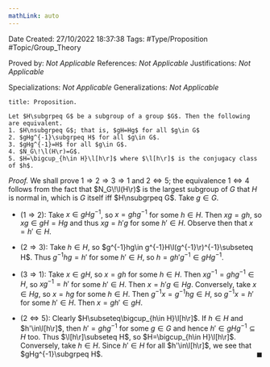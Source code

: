 ```yaml
---
mathLink: auto
---
```


<div class="topSpace"></div>

Date Created: 27/10/2022 18:37:38
Tags: #Type/Proposition #Topic/Group_Theory

Proved by: <i>Not Applicable</i>
References: <i>Not Applicable</i>
Justifications: <i>Not Applicable</i>

Specializations: <i>Not Applicable</i>
Generalizations: <i>Not Applicable</i>

``` ad-Proposition
title: Proposition.

Let $H\subgrpeq G$ be a subgroup of a group $G$. Then the following are equivalent.
1. $H\nsubgrpeq G$; that is, $gH=Hg$ for all $g\in G$
2. $gHg^{-1}\subgrpeq H$ for all $g\in G$.
3. $gHg^{-1}=H$ for all $g\in G$.
4. $N_G\!\l(H\r)=G$.
5. $H=\bigcup_{h\in H}\l[h\r]$ where $\l[h\r]$ is the conjugacy class of $h$.

```

<i>Proof.</i> We shall prove $1\Rightarrow2\Rightarrow3\Rightarrow1$ and $2\Leftrightarrow5$; the equivalence $1\Leftrightarrow4$ follows from the fact that $N_G\!\l(H\r)$ is the largest subgroup of $G$ that $H$ is normal in, which is $G$ itself iff $H\nsubgrpeq G$. Take $g\in G$.
* ($1\Rightarrow2$): Take $x\in gHg^{-1}$, so $x=ghg^{-1}$ for some $h\in H$. Then $xg=gh$, so $xg\in gH=Hg$ and thus $xg=h'g$ for some $h'\in H$. Observe then that $x=h'\in H$.

* ($2\Rightarrow3$): Take $h\in H$, so $g^{-1}hg\in g^{-1}H\l(g^{-1}\r)^{-1}\subseteq H$. Thus $g^{-1}hg=h'$ for some $h'\in H$, so $h=gh'g^{-1}\in gHg^{-1}$.
* ($3\Rightarrow1$): Take $x\in gH$, so $x=gh$ for some $h\in H$. Then $xg^{-1}=ghg^{-1}\in H$, so $xg^{-1}=h'$ for some $h'\in H$. Then $x=h'g\in Hg$. Conversely, take $x\in Hg$, so $x=hg$ for some $h\in H$. Then $g^{-1}x=g^{-1}hg\in H$, so $g^{-1}x=h'$ for some $h'\in H$. Then $x=gh'\in gH$.
* ($2\Leftrightarrow5$): Clearly $H\subseteq\bigcup_{h\in H}\l[h\r]$. If $h\in H$ and $h'\in\l[h\r]$, then $h'=ghg^{-1}$ for some $g\in G$ and hence $h'\in gHg^{-1}\subseteq H$ too. Thus $\l[h\r]\subseteq H$, so $H=\bigcup_{h\in H}\l[h\r]$. Conversely, take $h\in H$. Since $h'\in H$ for all $h'\in\l[h\r]$, we see that $gHg^{-1}\subgrpeq H$.<span style="float:right;">$\blacksquare$</span>
